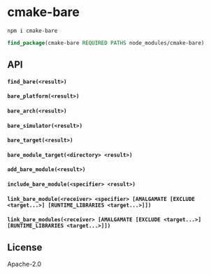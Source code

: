 # cmake-bare

```
npm i cmake-bare
```

```cmake
find_package(cmake-bare REQUIRED PATHS node_modules/cmake-bare)
```

## API

#### `find_bare(<result>)`

#### `bare_platform(<result>)`

#### `bare_arch(<result>)`

#### `bare_simulator(<result>)`

#### `bare_target(<result>)`

#### `bare_module_target(<directory> <result>)`

#### `add_bare_module(<result>)`

#### `include_bare_module(<specifier> <result>)`

#### `link_bare_module(<receiver> <specifier> [AMALGAMATE [EXCLUDE <target...>] [RUNTIME_LIBRARIES <target...>]])`

#### `link_bare_modules(<receiver> [AMALGAMATE [EXCLUDE <target...>] [RUNTIME_LIBRARIES <target...>]])`

## License

Apache-2.0
